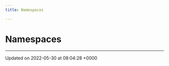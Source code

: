 ```yaml
---
title: Namespaces

---
```


# Namespaces







-------------------------------

Updated on 2022-05-30 at 08:04:28 +0000
